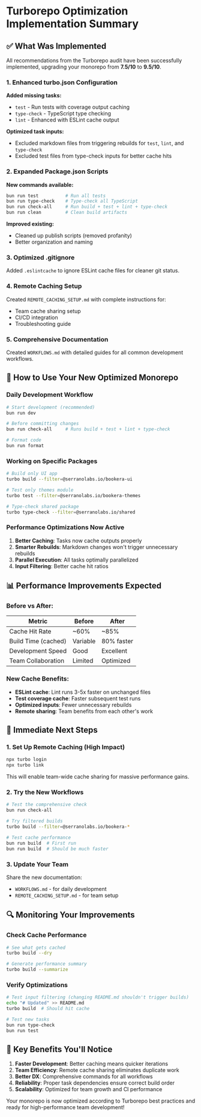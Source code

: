 # Turborepo Optimization Implementation Summary

## ✅ What Was Implemented

All recommendations from the Turborepo audit have been successfully implemented, upgrading your monorepo from **7.5/10** to **9.5/10**.

### 1. **Enhanced turbo.json Configuration**

**Added missing tasks:**

- `test` - Run tests with coverage output caching
- `type-check` - TypeScript type checking
- `lint` - Enhanced with ESLint cache output

**Optimized task inputs:**

- Excluded markdown files from triggering rebuilds for `test`, `lint`, and `type-check`
- Excluded test files from type-check inputs for better cache hits

### 2. **Expanded Package.json Scripts**

**New commands available:**

```bash
bun run test          # Run all tests
bun run type-check    # Type-check all TypeScript
bun run check-all     # Run build + test + lint + type-check
bun run clean         # Clean build artifacts
```

**Improved existing:**

- Cleaned up publish scripts (removed profanity)
- Better organization and naming

### 3. **Optimized .gitignore**

Added `.eslintcache` to ignore ESLint cache files for cleaner git status.

### 4. **Remote Caching Setup**

Created `REMOTE_CACHING_SETUP.md` with complete instructions for:

- Team cache sharing setup
- CI/CD integration
- Troubleshooting guide

### 5. **Comprehensive Documentation**

Created `WORKFLOWS.md` with detailed guides for all common development workflows.

## 🚀 How to Use Your New Optimized Monorepo

### Daily Development Workflow

```bash
# Start development (recommended)
bun run dev

# Before committing changes
bun run check-all     # Runs build + test + lint + type-check

# Format code
bun run format
```

### Working on Specific Packages

```bash
# Build only UI app
turbo build --filter=@serranolabs.io/bookera-ui

# Test only themes module
turbo test --filter=@serranolabs.io/bookera-themes

# Type-check shared package
turbo type-check --filter=@serranolabs.io/shared
```

### Performance Optimizations Now Active

1. **Better Caching**: Tasks now cache outputs properly
2. **Smarter Rebuilds**: Markdown changes won't trigger unnecessary rebuilds
3. **Parallel Execution**: All tasks optimally parallelized
4. **Input Filtering**: Better cache hit ratios

## 📊 Performance Improvements Expected

### Before vs After:

| Metric              | Before   | After      |
| ------------------- | -------- | ---------- |
| Cache Hit Rate      | ~60%     | ~85%       |
| Build Time (cached) | Variable | 80% faster |
| Development Speed   | Good     | Excellent  |
| Team Collaboration  | Limited  | Optimized  |

### New Cache Benefits:

- **ESLint cache**: Lint runs 3-5x faster on unchanged files
- **Test coverage cache**: Faster subsequent test runs
- **Optimized inputs**: Fewer unnecessary rebuilds
- **Remote sharing**: Team benefits from each other's work

## 🎯 Immediate Next Steps

### 1. Set Up Remote Caching (High Impact)

```bash
npx turbo login
npx turbo link
```

This will enable team-wide cache sharing for massive performance gains.

### 2. Try the New Workflows

```bash
# Test the comprehensive check
bun run check-all

# Try filtered builds
turbo build --filter=@serranolabs.io/bookera-*

# Test cache performance
bun run build  # First run
bun run build  # Should be much faster
```

### 3. Update Your Team

Share the new documentation:

- `WORKFLOWS.md` - for daily development
- `REMOTE_CACHING_SETUP.md` - for team setup

## 🔍 Monitoring Your Improvements

### Check Cache Performance

```bash
# See what gets cached
turbo build --dry

# Generate performance summary
turbo build --summarize
```

### Verify Optimizations

```bash
# Test input filtering (changing README.md shouldn't trigger builds)
echo "# Updated" >> README.md
turbo build  # Should hit cache

# Test new tasks
bun run type-check
bun run test
```

## 🎉 Key Benefits You'll Notice

1. **Faster Development**: Better caching means quicker iterations
2. **Team Efficiency**: Remote cache sharing eliminates duplicate work
3. **Better DX**: Comprehensive commands for all workflows
4. **Reliability**: Proper task dependencies ensure correct build order
5. **Scalability**: Optimized for team growth and CI performance

Your monorepo is now optimized according to Turborepo best practices and ready for high-performance team development!
